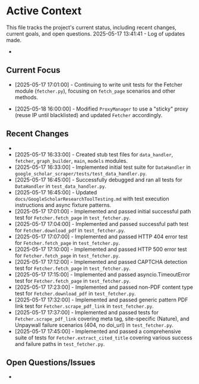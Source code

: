 # Active Context

This file tracks the project's current status, including recent changes, current goals, and open questions.
2025-05-17 13:41:41 - Log of updates made.

-

## Current Focus

- [2025-05-17 17:01:00] - Continuing to write unit tests for the Fetcher module (`fetcher.py`), focusing on `fetch_page` scenarios and other methods.

- [2025-05-18 16:00:00] - Modified `ProxyManager` to use a "sticky" proxy (reuse IP until blacklisted) and updated `Fetcher` accordingly.

## Recent Changes

-
- [2025-05-17 16:33:00] - Created stub test files for `data_handler`, `fetcher`, `graph_builder`, `main`, `models` modules.
- [2025-05-17 16:33:00] - Implemented initial test suite for `DataHandler` in `google_scholar_scraper/tests/test_data_handler.py`.
- [2025-05-17 16:45:00] - Successfully debugged and ran all tests for `DataHandler` in `test_data_handler.py`.
- [2025-05-17 16:45:00] - Updated `docs/GoogleScholarResearchToolTesting.md` with test execution instructions and async fixture patterns.
- [2025-05-17 17:01:00] - Implemented and passed initial successful path test for `Fetcher.fetch_page` in `test_fetcher.py`.
- [2025-05-17 17:04:00] - Implemented and passed successful path test for `Fetcher.download_pdf` in `test_fetcher.py`.
- [2025-05-17 17:07:00] - Implemented and passed HTTP 404 error test for `Fetcher.fetch_page` in `test_fetcher.py`.
- [2025-05-17 17:10:00] - Implemented and passed HTTP 500 error test for `Fetcher.fetch_page` in `test_fetcher.py`.
- [2025-05-17 17:12:00] - Implemented and passed CAPTCHA detection test for `Fetcher.fetch_page` in `test_fetcher.py`.
- [2025-05-17 17:15:00] - Implemented and passed asyncio.TimeoutError test for `Fetcher.fetch_page` in `test_fetcher.py`.
- [2025-05-17 17:23:00] - Implemented and passed non-PDF content type test for `Fetcher.download_pdf` in `test_fetcher.py`.
- [2025-05-17 17:32:00] - Implemented and passed generic pattern PDF link test for `Fetcher.scrape_pdf_link` in `test_fetcher.py`.
- [2025-05-17 17:37:00] - Implemented and passed tests for `Fetcher.scrape_pdf_link` covering meta tag, site-specific (Nature), and Unpaywall failure scenarios (404, no doi_url) in `test_fetcher.py`.
- [2025-05-17 17:45:00] - Implemented and passed a comprehensive suite of tests for `Fetcher.extract_cited_title` covering various success and failure paths in `test_fetcher.py`.

## Open Questions/Issues

-
